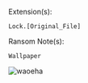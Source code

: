 Extension(s): 
```
Lock.[Original_File]
```
Ransom Note(s): 
```
Wallpaper
```
![waoeha](https://github.com/user-attachments/assets/283330a4-7096-4917-bf22-823d33e3878f)
